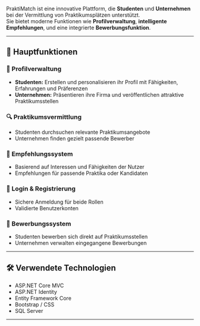 PraktiMatch ist eine innovative Plattform, die **Studenten** und **Unternehmen** bei der Vermittlung von Praktikumsplätzen unterstützt.  
Sie bietet moderne Funktionen wie **Profilverwaltung**, **intelligente Empfehlungen**, und eine integrierte **Bewerbungsfunktion**.

---

## 🚀 Hauptfunktionen

### 👤 Profilverwaltung
- **Studenten:** Erstellen und personalisieren ihr Profil mit Fähigkeiten, Erfahrungen und Präferenzen
- **Unternehmen:** Präsentieren ihre Firma und veröffentlichen attraktive Praktikumsstellen

### 🔍 Praktikumsvermittlung
- Studenten durchsuchen relevante Praktikumsangebote
- Unternehmen finden gezielt passende Bewerber

### 🤖 Empfehlungssystem
- Basierend auf Interessen und Fähigkeiten der Nutzer
- Empfehlungen für passende Praktika oder Kandidaten

### 🔐 Login & Registrierung
- Sichere Anmeldung für beide Rollen
- Validierte Benutzerkonten

### 📝 Bewerbungssystem
- Studenten bewerben sich direkt auf Praktikumsstellen
- Unternehmen verwalten eingegangene Bewerbungen

---

## 🛠️ Verwendete Technologien

- ASP.NET Core MVC
- ASP.NET Identity
- Entity Framework Core
- Bootstrap / CSS
- SQL Server

---

